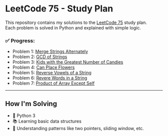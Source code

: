 # LeetCode 75 - Study Plan

This repository contains my solutions to the [LeetCode 75](https://leetcode.com/study-plan/leetcode-75/) study plan.  
Each problem is solved in Python and explained with simple logic.

### ✅ Progress:
- Problem 1: [Merge Strings Alternately](https://leetcode.com/problems/merge-strings-alternately/)
- Problem 2: [GCD of Strings](https://leetcode.com/problems/greatest-common-divisor-of-strings/)
- Problem 3: [Kids with the Greatest Number of Candies](https://leetcode.com/problems/kids-with-the-greatest-number-of-candies/)
- Problem 4: [Can Place Flowers](https://leetcode.com/problems/can-place-flowers/)
- Problem 5: [Reverse Vowels of a String](https://leetcode.com/problems/reverse-vowels-of-a-string/)
- Problem 6: [Revere Words in a String](https://leetcode.com/problems/reverse-words-in-a-string/)
- Problem 7: [Product of Array Except Self](https://leetcode.com/problems/product-of-array-except-self/)
---

## How I'm Solving
- 🔰 Python 3
- 📚 Learning basic data structures
- 🧠 Understanding patterns like two pointers, sliding window, etc.